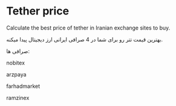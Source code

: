 # Tether price

Calculate the best price of tether in Iranian exchange sites to buy.

بهترین قیمت تتر رو برای شما در 4 صرافی ایرانی ارز دیجیتال پیدا میکنه.

صرافی ها:

nobitex

arzpaya

farhadmarket

ramzinex